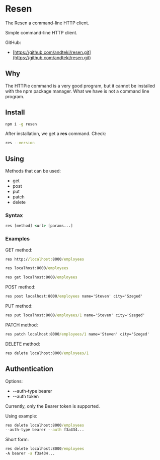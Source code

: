 # Resen

The Resen a command-line HTTP client.

Simple command-line HTTP client.

GitHub:

* [https://github.com/andteki/resen.git](https://github.com/andteki/resen.git)

## Why

The HTTPie command is a very good program, but it cannot be installed with the npm package manager. What we have is not a command line program.

## Install

```cmd
npm i -g resen
```

After installation, we get a **res** command. Check:

```cmd
res --version
```

## Using

Methods that can be used:

* get
* post
* put
* patch
* delete

### Syntax

```cmd
res [method] <url> [params...]
```

### Examples

GET method:

```cmd
res http://localhost:8000/employees
```

```cmd
res localhost:8000/employees
```

```cmd
res get localhost:8000/employees
```

POST method:

```cmd
res post localhost:8000/employees name='Steven' city='Szeged'
```

PUT method:

```cmd
res put localhost:8000/employees/1 name='Steven' city='Szeged'
```

PATCH method:

```cmd
res patch localhost:8000/employees/1 name='Steven' city='Szeged'
```

DELETE method:

```cmd
res delete localhost:8000/employees/1
```

## Authentication

Options:

* --auth-type bearer
* --auth token

Currently, only the Bearer token is supported.

Using example:

```cmd
res delete localhost:8000/employees 
--auth-type bearer --auth f3a434...
```

Short form:

```cmd
res delete localhost:8000/employees 
-A bearer -a f3a434...
```
